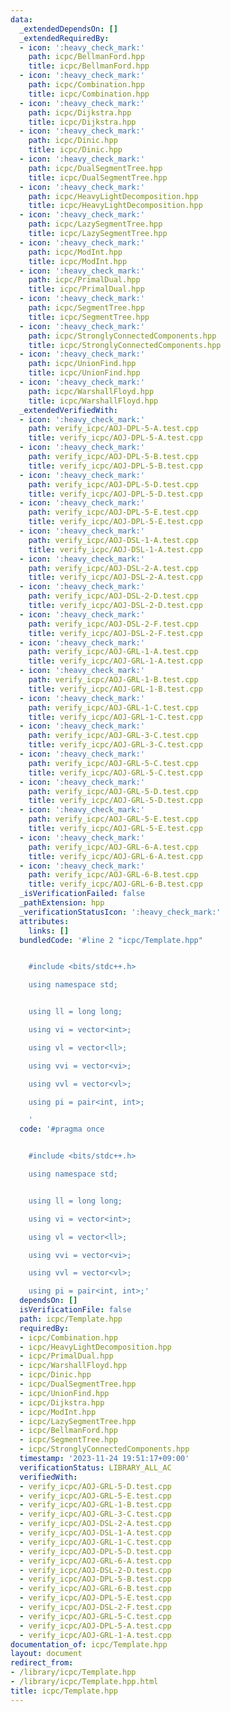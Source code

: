 ```yaml
---
data:
  _extendedDependsOn: []
  _extendedRequiredBy:
  - icon: ':heavy_check_mark:'
    path: icpc/BellmanFord.hpp
    title: icpc/BellmanFord.hpp
  - icon: ':heavy_check_mark:'
    path: icpc/Combination.hpp
    title: icpc/Combination.hpp
  - icon: ':heavy_check_mark:'
    path: icpc/Dijkstra.hpp
    title: icpc/Dijkstra.hpp
  - icon: ':heavy_check_mark:'
    path: icpc/Dinic.hpp
    title: icpc/Dinic.hpp
  - icon: ':heavy_check_mark:'
    path: icpc/DualSegmentTree.hpp
    title: icpc/DualSegmentTree.hpp
  - icon: ':heavy_check_mark:'
    path: icpc/HeavyLightDecomposition.hpp
    title: icpc/HeavyLightDecomposition.hpp
  - icon: ':heavy_check_mark:'
    path: icpc/LazySegmentTree.hpp
    title: icpc/LazySegmentTree.hpp
  - icon: ':heavy_check_mark:'
    path: icpc/ModInt.hpp
    title: icpc/ModInt.hpp
  - icon: ':heavy_check_mark:'
    path: icpc/PrimalDual.hpp
    title: icpc/PrimalDual.hpp
  - icon: ':heavy_check_mark:'
    path: icpc/SegmentTree.hpp
    title: icpc/SegmentTree.hpp
  - icon: ':heavy_check_mark:'
    path: icpc/StronglyConnectedComponents.hpp
    title: icpc/StronglyConnectedComponents.hpp
  - icon: ':heavy_check_mark:'
    path: icpc/UnionFind.hpp
    title: icpc/UnionFind.hpp
  - icon: ':heavy_check_mark:'
    path: icpc/WarshallFloyd.hpp
    title: icpc/WarshallFloyd.hpp
  _extendedVerifiedWith:
  - icon: ':heavy_check_mark:'
    path: verify_icpc/AOJ-DPL-5-A.test.cpp
    title: verify_icpc/AOJ-DPL-5-A.test.cpp
  - icon: ':heavy_check_mark:'
    path: verify_icpc/AOJ-DPL-5-B.test.cpp
    title: verify_icpc/AOJ-DPL-5-B.test.cpp
  - icon: ':heavy_check_mark:'
    path: verify_icpc/AOJ-DPL-5-D.test.cpp
    title: verify_icpc/AOJ-DPL-5-D.test.cpp
  - icon: ':heavy_check_mark:'
    path: verify_icpc/AOJ-DPL-5-E.test.cpp
    title: verify_icpc/AOJ-DPL-5-E.test.cpp
  - icon: ':heavy_check_mark:'
    path: verify_icpc/AOJ-DSL-1-A.test.cpp
    title: verify_icpc/AOJ-DSL-1-A.test.cpp
  - icon: ':heavy_check_mark:'
    path: verify_icpc/AOJ-DSL-2-A.test.cpp
    title: verify_icpc/AOJ-DSL-2-A.test.cpp
  - icon: ':heavy_check_mark:'
    path: verify_icpc/AOJ-DSL-2-D.test.cpp
    title: verify_icpc/AOJ-DSL-2-D.test.cpp
  - icon: ':heavy_check_mark:'
    path: verify_icpc/AOJ-DSL-2-F.test.cpp
    title: verify_icpc/AOJ-DSL-2-F.test.cpp
  - icon: ':heavy_check_mark:'
    path: verify_icpc/AOJ-GRL-1-A.test.cpp
    title: verify_icpc/AOJ-GRL-1-A.test.cpp
  - icon: ':heavy_check_mark:'
    path: verify_icpc/AOJ-GRL-1-B.test.cpp
    title: verify_icpc/AOJ-GRL-1-B.test.cpp
  - icon: ':heavy_check_mark:'
    path: verify_icpc/AOJ-GRL-1-C.test.cpp
    title: verify_icpc/AOJ-GRL-1-C.test.cpp
  - icon: ':heavy_check_mark:'
    path: verify_icpc/AOJ-GRL-3-C.test.cpp
    title: verify_icpc/AOJ-GRL-3-C.test.cpp
  - icon: ':heavy_check_mark:'
    path: verify_icpc/AOJ-GRL-5-C.test.cpp
    title: verify_icpc/AOJ-GRL-5-C.test.cpp
  - icon: ':heavy_check_mark:'
    path: verify_icpc/AOJ-GRL-5-D.test.cpp
    title: verify_icpc/AOJ-GRL-5-D.test.cpp
  - icon: ':heavy_check_mark:'
    path: verify_icpc/AOJ-GRL-5-E.test.cpp
    title: verify_icpc/AOJ-GRL-5-E.test.cpp
  - icon: ':heavy_check_mark:'
    path: verify_icpc/AOJ-GRL-6-A.test.cpp
    title: verify_icpc/AOJ-GRL-6-A.test.cpp
  - icon: ':heavy_check_mark:'
    path: verify_icpc/AOJ-GRL-6-B.test.cpp
    title: verify_icpc/AOJ-GRL-6-B.test.cpp
  _isVerificationFailed: false
  _pathExtension: hpp
  _verificationStatusIcon: ':heavy_check_mark:'
  attributes:
    links: []
  bundledCode: '#line 2 "icpc/Template.hpp"


    #include <bits/stdc++.h>

    using namespace std;


    using ll = long long;

    using vi = vector<int>;

    using vl = vector<ll>;

    using vvi = vector<vi>;

    using vvl = vector<vl>;

    using pi = pair<int, int>;

    '
  code: '#pragma once


    #include <bits/stdc++.h>

    using namespace std;


    using ll = long long;

    using vi = vector<int>;

    using vl = vector<ll>;

    using vvi = vector<vi>;

    using vvl = vector<vl>;

    using pi = pair<int, int>;'
  dependsOn: []
  isVerificationFile: false
  path: icpc/Template.hpp
  requiredBy:
  - icpc/Combination.hpp
  - icpc/HeavyLightDecomposition.hpp
  - icpc/PrimalDual.hpp
  - icpc/WarshallFloyd.hpp
  - icpc/Dinic.hpp
  - icpc/DualSegmentTree.hpp
  - icpc/UnionFind.hpp
  - icpc/Dijkstra.hpp
  - icpc/ModInt.hpp
  - icpc/LazySegmentTree.hpp
  - icpc/BellmanFord.hpp
  - icpc/SegmentTree.hpp
  - icpc/StronglyConnectedComponents.hpp
  timestamp: '2023-11-24 19:51:17+09:00'
  verificationStatus: LIBRARY_ALL_AC
  verifiedWith:
  - verify_icpc/AOJ-GRL-5-D.test.cpp
  - verify_icpc/AOJ-GRL-5-E.test.cpp
  - verify_icpc/AOJ-GRL-1-B.test.cpp
  - verify_icpc/AOJ-GRL-3-C.test.cpp
  - verify_icpc/AOJ-DSL-2-A.test.cpp
  - verify_icpc/AOJ-DSL-1-A.test.cpp
  - verify_icpc/AOJ-GRL-1-C.test.cpp
  - verify_icpc/AOJ-DPL-5-D.test.cpp
  - verify_icpc/AOJ-GRL-6-A.test.cpp
  - verify_icpc/AOJ-DSL-2-D.test.cpp
  - verify_icpc/AOJ-DPL-5-B.test.cpp
  - verify_icpc/AOJ-GRL-6-B.test.cpp
  - verify_icpc/AOJ-DPL-5-E.test.cpp
  - verify_icpc/AOJ-DSL-2-F.test.cpp
  - verify_icpc/AOJ-GRL-5-C.test.cpp
  - verify_icpc/AOJ-DPL-5-A.test.cpp
  - verify_icpc/AOJ-GRL-1-A.test.cpp
documentation_of: icpc/Template.hpp
layout: document
redirect_from:
- /library/icpc/Template.hpp
- /library/icpc/Template.hpp.html
title: icpc/Template.hpp
---
```

